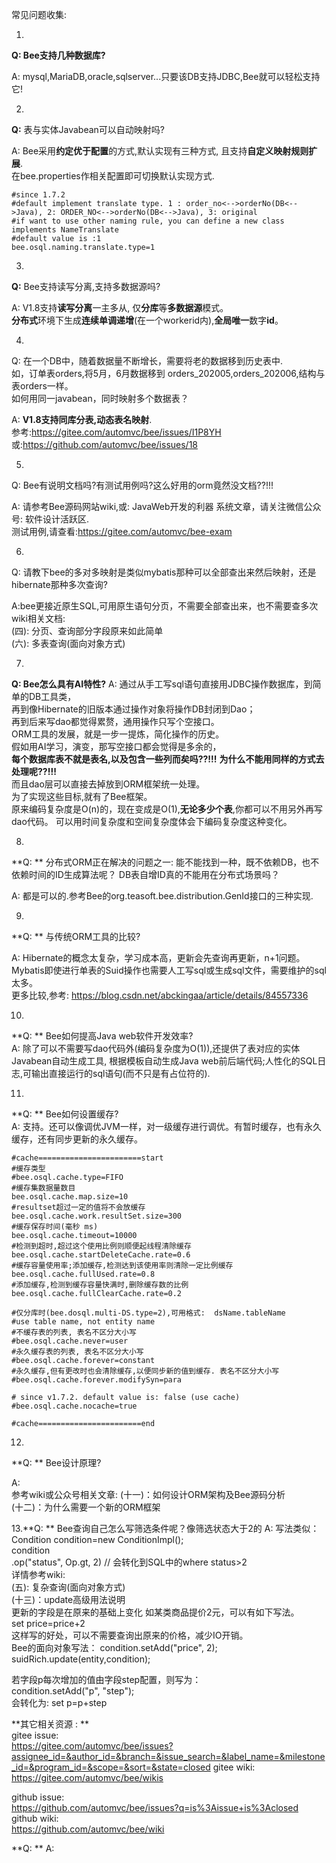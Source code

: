 常见问题收集:

1.	
**Q: Bee支持几种数据库?**	
	
A: mysql,MariaDB,oracle,sqlserver...只要该DB支持JDBC,Bee就可以轻松支持它!		

2.	
**Q:** 表与实体Javabean可以自动映射吗?	

A: Bee采用**约定优于配置**的方式,默认实现有三种方式, 且支持**自定义映射规则扩展**.  
在bee.properties作相关配置即可切换默认实现方式.		
```properties
#since 1.7.2
#default implement translate type. 1 : order_no<-->orderNo(DB<-->Java), 2: ORDER_NO<-->orderNo(DB<-->Java), 3: original
#if want to use other naming rule, you can define a new class implements NameTranslate
#default value is :1
bee.osql.naming.translate.type=1
```

3.	
**Q:** Bee支持读写分离,支持多数据源吗?	

A: V1.8支持**读写分离**一主多从, 仅**分库**等**多数据源**模式。  
**分布式**环境下生成**连续单调递增**(在一个workerid内),**全局唯一**数字**id**。  

4.	
Q: 在一个DB中，随着数据量不断增长，需要将老的数据移到历史表中.	
如，订单表orders,将5月，6月数据移到 orders_202005,orders_202006,结构与表orders一样。		
如何用同一javabean，同时映射多个数据表？  

A: **V1.8支持同库分表,动态表名映射**.	
参考:https://gitee.com/automvc/bee/issues/I1P8YH		
或:https://github.com/automvc/bee/issues/18	

5.
Q: Bee有说明文档吗?有测试用例吗?这么好用的orm竟然没文档??!!!	

A: 请参考Bee源码网站wiki,或: JavaWeb开发的利器 系统文章，请关注微信公众号: 软件设计活跃区.		
测试用例,请查看:https://gitee.com/automvc/bee-exam	

6.
Q: 请教下bee的多对多映射是类似mybatis那种可以全部查出来然后映射，还是hibernate那种多次查询?	

A:bee更接近原生SQL,可用原生语句分页，不需要全部查出来，也不需要查多次	
   wiki相关文档: 	
   (四): 分页、查询部分字段原来如此简单		
   (六): 多表查询(面向对象方式)	

7.
**Q: Bee怎么具有AI特性?**	
A: 
通过从手工写sql语句直接用JDBC操作数据库，到简单的DB工具类，	
再到像Hibernate的旧版本通过操作对象将操作DB封闭到Dao；	
再到后来写dao都觉得累赘，通用操作只写个空接口。	
ORM工具的发展，就是一步一提炼，简化操作的历史。	
假如用AI学习，演变，那写空接口都会觉得是多余的，	
**每个数据库表不就是表名,以及包含一些列而矣吗??!!!**	
**为什么不能用同样的方式去处理呢??!!!**	
而且dao层可以直接去掉放到ORM框架统一处理。	
为了实现这些目标,就有了Bee框架。	
原来编码复杂度是O(n)的，现在变成是O(1),**无论多少个表**,你都可以不用另外再写dao代码。	
可以用时间复杂度和空间复杂度体会下编码复杂度这种变化。	

8.
**Q: **	分布式ORM正在解决的问题之一:  能不能找到一种，既不依赖DB，也不依赖时间的ID生成算法呢？ DB表自增ID真的不能用在分布式场景吗？	

A: 都是可以的.参考Bee的org.teasoft.bee.distribution.GenId接口的三种实现.	

9.
**Q: **	与传统ORM工具的比较?	

A: Hibernate的概念太复杂，学习成本高，更新会先查询再更新，n+1问题。Mybatis即使进行单表的Suid操作也需要人工写sql或生成sql文件，需要维护的sql太多。	
更多比较,参考: https://blog.csdn.net/abckingaa/article/details/84557336 

10.
**Q: **	Bee如何提高Java web软件开发效率?	
A: 除了可以不需要写dao代码外(编码复杂度为O(1)),还提供了表对应的实体Javabean自动生成工具,	
根据模板自动生成Java web前后端代码;人性化的SQL日志,可输出直接运行的sql语句(而不只是有占位符的).	

11.
**Q: **	Bee如何设置缓存?	
A: 支持。还可以像调优JVM一样，对一级缓存进行调优。有暂时缓存，也有永久缓存，还有同步更新的永久缓存。	
```properties
#cache=======================start
#缓存类型
#bee.osql.cache.type=FIFO
#缓存集数据量数目
bee.osql.cache.map.size=10
#resultset超过一定的值将不会放缓存
bee.osql.cache.work.resultSet.size=300
#缓存保存时间(毫秒 ms)
bee.osql.cache.timeout=10000
#检测到超时,超过这个使用比例则顺便起线程清除缓存
bee.osql.cache.startDeleteCache.rate=0.6
#缓存容量使用率;添加缓存,检测达到该使用率则清除一定比例缓存
bee.osql.cache.fullUsed.rate=0.8
#添加缓存,检测到缓存容量快满时,删除缓存数的比例
bee.osql.cache.fullClearCache.rate=0.2

#仅分库时(bee.dosql.multi-DS.type=2),可用格式:  dsName.tableName
#use table name, not entity name
#不缓存表的列表, 表名不区分大小写
#bee.osql.cache.never=user
#永久缓存表的列表, 表名不区分大小写
#bee.osql.cache.forever=constant
#永久缓存,但有更改时也会清除缓存,以便同步新的值到缓存. 表名不区分大小写
#bee.osql.cache.forever.modifySyn=para

# since v1.7.2. default value is: false (use cache)
#bee.osql.cache.nocache=true

#cache=======================end
```	

12.
**Q: **	Bee设计原理?	

A:	
参考wiki或公众号相关文章:	
(十一)：如何设计ORM架构及Bee源码分析	
(十二)：为什么需要一个新的ORM框架	

13.**Q: **	Bee查询自己怎么写筛选条件呢？像筛选状态大于2的
A: 写法类似：
 Condition condition=new ConditionImpl();	
		 condition	
		 .op("status", Op.gt, 2) // 会转化到SQL中的where status>2		
详情参考wiki:	
(五): 复杂查询(面向对象方式)	
(十三)：update高级用法说明	
更新的字段是在原来的基础上变化 如某类商品提价2元，可以有如下写法。	
set price=price+2	
这样写的好处，可以不需要查询出原来的价格，减少IO开销。	
Bee的面向对象写法：	
condition.setAdd("price", 2);	
suidRich.update(entity,condition);	
	
若字段p每次增加的值由字段step配置，则写为：	
condition.setAdd("p", "step");	
会转化为: set p=p+step	

**其它相关资源	: **	
gitee issue:	
https://gitee.com/automvc/bee/issues?assignee_id=&author_id=&branch=&issue_search=&label_name=&milestone_id=&program_id=&scope=&sort=&state=closed
gitee wiki:	
https://gitee.com/automvc/bee/wikis	
	
github issue:	
https://github.com/automvc/bee/issues?q=is%3Aissue+is%3Aclosed		
github wiki:	
https://github.com/automvc/bee/wiki	

**Q: **	
A: 

